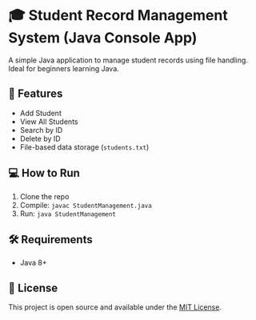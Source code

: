 # 🎓 Student Record Management System (Java Console App)

A simple Java application to manage student records using file handling. Ideal for beginners learning Java.

## 🚀 Features
- Add Student
- View All Students
- Search by ID
- Delete by ID
- File-based data storage (`students.txt`)

## 💻 How to Run
1. Clone the repo
2. Compile: `javac StudentManagement.java`
3. Run: `java StudentManagement`

## 🛠️ Requirements
- Java 8+

## 📄 License
This project is open source and available under the [MIT License](LICENSE).
